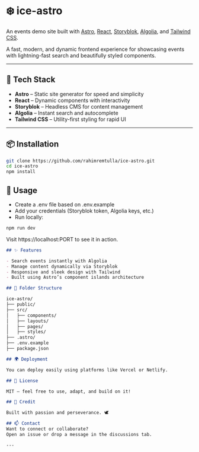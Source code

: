 # ❄️ ice-astro

An events demo site built with [Astro](https://astro.build/), [React](https://react.dev/), [Storyblok](https://www.storyblok.com/), [Algolia](https://www.algolia.com/), and [Tailwind CSS](https://tailwindcss.com/).

A fast, modern, and dynamic frontend experience for showcasing events with lightning-fast search and beautifully styled components.

---

## 🚀 Tech Stack

- **Astro** – Static site generator for speed and simplicity
- **React** – Dynamic components with interactivity
- **Storyblok** – Headless CMS for content management
- **Algolia** – Instant search and autocomplete
- **Tailwind CSS** – Utility-first styling for rapid UI

---

## 📦 Installation

```bash
git clone https://github.com/rahimremtulla/ice-astro.git
cd ice-astro
npm install
```

## 🔧 Usage

- Create a .env file based on .env.example
- Add your credentials (Storyblok token, Algolia keys, etc.)
- Run locally:

```bash
npm run dev
```

Visit https://localhost:PORT to see it in action.

```markdown
## ✨ Features

- Search events instantly with Algolia
- Manage content dynamically via Storyblok
- Responsive and sleek design with Tailwind
- Built using Astro’s component islands architecture

## 📁 Folder Structure

ice-astro/
├── public/
├── src/
│   ├── components/
│   ├── layouts/
│   ├── pages/
│   ├── styles/
├── .astro/
├── .env.example
├── package.json

## 🌍 Deployment

You can deploy easily using platforms like Vercel or Netlify.

## 📜 License

MIT — feel free to use, adapt, and build on it!

## 🙏 Credit

Built with passion and perseverance. 🕊️

## 📫 Contact
Want to connect or collaborate?
Open an issue or drop a message in the discussions tab.

---